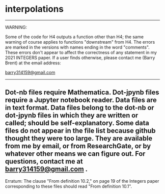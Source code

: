 # interpolations
-----------------------------------
WARNING:

Some of the code for H4 outputs a function other than H4; the
same warning of course applies to functions "downstream" from H4.
The errors are marked in the versions with names ending in the word
"comments". 
These errors don't appear to affect the correctness of any statement in my
2021 INTEGERS paper. If a user finds otherwise, please contact me (Barry Brent)
at the email address:

barry314159@gmail.com

-----------------------------------

Dot-nb files require Mathematica.
Dot-jpynb files require a Jupyter notebook reader.
Data files are in text format. 
Data files belong to the dot-nb or dot-jpynb files in which they are written or called; should be self-explanatory.
Some data files do not appear in the file list because github thought they were too large.
They are available from me by email, or from ResearchGate, or by whatever other means we can figure out.
For questions, contact me at barry314159@gmail.com .
----------------------------------------
Erratum: The clause "From definition 10.2," on page 19 of the Integers paper corresponding to these files
should read "From definition 10.1".
